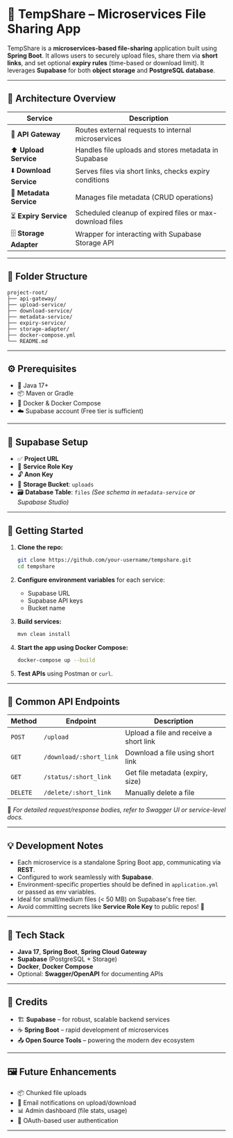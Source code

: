 
# 📁 TempShare – Microservices File Sharing App

TempShare is a **microservices-based file-sharing** application built using **Spring Boot**. It allows users to securely upload files, share them via **short links**, and set optional **expiry rules** (time-based or download limit).
It leverages **Supabase** for both **object storage** and **PostgreSQL database**.

---

## 🧱 Architecture Overview

| Service                 | Description                                              |
| ----------------------- | -------------------------------------------------------- |
| 🔀 **API Gateway**      | Routes external requests to internal microservices       |
| ⬆️ **Upload Service**   | Handles file uploads and stores metadata in Supabase     |
| ⬇️ **Download Service** | Serves files via short links, checks expiry conditions   |
| 📝 **Metadata Service** | Manages file metadata (CRUD operations)                  |
| ⏳ **Expiry Service**    | Scheduled cleanup of expired files or max-download files |
| 🗄️ **Storage Adapter** | Wrapper for interacting with Supabase Storage API        |

---

## 📁 Folder Structure

```
project-root/
├── api-gateway/
├── upload-service/
├── download-service/
├── metadata-service/
├── expiry-service/
├── storage-adapter/
├── docker-compose.yml
└── README.md
```

---

## ⚙️ Prerequisites

* 🔧 Java 17+
* 📦 Maven or Gradle
* 🐳 Docker & Docker Compose
* ☁️ Supabase account (Free tier is sufficient)

---

## 🔐 Supabase Setup

* ✅ **Project URL**
* 🔑 **Service Role Key**
* 🔓 **Anon Key**
* 📂 **Storage Bucket**: `uploads`
* 🗃️ **Database Table**: `files`
  *(See schema in `metadata-service` or Supabase Studio)*

---

## 🚀 Getting Started

1. **Clone the repo:**

   ```bash
   git clone https://github.com/your-username/tempshare.git
   cd tempshare
   ```

2. **Configure environment variables** for each service:

   * Supabase URL
   * Supabase API keys
   * Bucket name

3. **Build services:**

   ```bash
   mvn clean install
   ```

4. **Start the app using Docker Compose:**

   ```bash
   docker-compose up --build
   ```

5. **Test APIs** using Postman or `curl`.

---

## 🔗 Common API Endpoints

| Method   | Endpoint                | Description                            |
| -------- | ----------------------- | -------------------------------------- |
| `POST`   | `/upload`               | Upload a file and receive a short link |
| `GET`    | `/download/:short_link` | Download a file using short link       |
| `GET`    | `/status/:short_link`   | Get file metadata (expiry, size)       |
| `DELETE` | `/delete/:short_link`   | Manually delete a file                 |

📘 *For detailed request/response bodies, refer to Swagger UI or service-level docs.*

---

## 💡 Development Notes

* Each microservice is a standalone Spring Boot app, communicating via **REST**.
* Configured to work seamlessly with **Supabase**.
* Environment-specific properties should be defined in `application.yml` or passed as env variables.
* Ideal for small/medium files (< 50 MB) on Supabase's free tier.
* Avoid committing secrets like **Service Role Key** to public repos! 🔐

---

## 🧠 Tech Stack

* **Java 17**, **Spring Boot**, **Spring Cloud Gateway**
* **Supabase** (PostgreSQL + Storage)
* **Docker**, **Docker Compose**
* Optional: **Swagger/OpenAPI** for documenting APIs

---

## 🌟 Credits

* 🏗️ **Supabase** – for robust, scalable backend services
* ☕ **Spring Boot** – rapid development of microservices
* 📤 **Open Source Tools** – powering the modern dev ecosystem

---

## 🖼️ Future Enhancements

* 📦 Chunked file uploads
* 📧 Email notifications on upload/download
* 📊 Admin dashboard (file stats, usage)
* 🔐 OAuth-based user authentication

---

